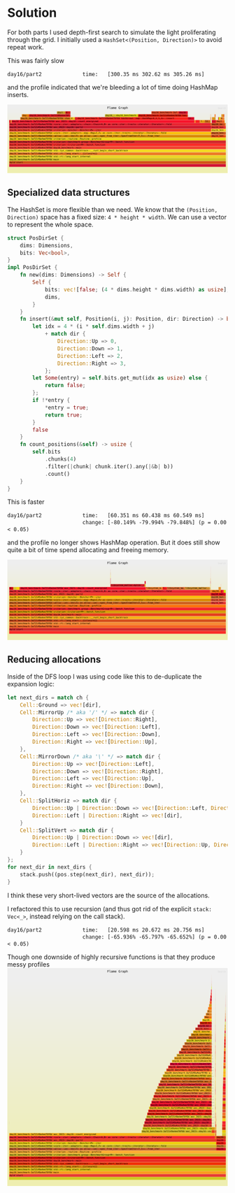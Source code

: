 # Solution

For both parts I used depth-first search to simulate the light proliferating
through the grid. I initially used a `HashSet<(Position, Direction)>` to avoid
repeat work.

This was fairly slow
```
day16/part2             time:   [300.35 ms 302.62 ms 305.26 ms]                                                                              
```

and the profile indicated that we're bleeding a lot of time doing HashMap inserts.

![HashSet profile](./day16_hash.svg)

## Specialized data structures

The HashSet is more flexible than we need. We know that the `(Position,
Direction)` space has a fixed size: `4 * height * width`. We can use a vector to
represent the whole space.

```rust
struct PosDirSet {
    dims: Dimensions,
    bits: Vec<bool>,
}
impl PosDirSet {
    fn new(dims: Dimensions) -> Self {
        Self {
            bits: vec![false; (4 * dims.height * dims.width) as usize],
            dims,
        }
    }
    fn insert(&mut self, Position(i, j): Position, dir: Direction) -> bool {
        let idx = 4 * (i * self.dims.width + j)
            + match dir {
                Direction::Up => 0,
                Direction::Down => 1,
                Direction::Left => 2,
                Direction::Right => 3,
            };
        let Some(entry) = self.bits.get_mut(idx as usize) else {
            return false;
        };
        if !*entry {
            *entry = true;
            return true;
        }
        false
    }
    fn count_positions(&self) -> usize {
        self.bits
            .chunks(4)
            .filter(|chunk| chunk.iter().any(|&b| b))
            .count()
    }
}
```

This is faster
```
day16/part2             time:   [60.351 ms 60.438 ms 60.549 ms]
                        change: [-80.149% -79.994% -79.848%] (p = 0.00 < 0.05)
```

and the profile no longer shows HashMap operation. But it does still show quite a bit of time spend allocating and freeing memory.

![PosDirSet profile](./day16_posdir.svg)

## Reducing allocations

Inside of the DFS loop I was using code like this to de-duplicate the expansion logic:
```rust
let next_dirs = match ch {
    Cell::Ground => vec![dir],
    Cell::MirrorUp /* aka '/' */ => match dir {
        Direction::Up => vec![Direction::Right],
        Direction::Down => vec![Direction::Left],
        Direction::Left => vec![Direction::Down],
        Direction::Right => vec![Direction::Up],
    },
    Cell::MirrorDown /* aka '\' */ => match dir {
        Direction::Up => vec![Direction::Left],
        Direction::Down => vec![Direction::Right],
        Direction::Left => vec![Direction::Up],
        Direction::Right => vec![Direction::Down],
    },
    Cell::SplitHoriz => match dir {
        Direction::Up | Direction::Down => vec![Direction::Left, Direction::Right],
        Direction::Left | Direction::Right => vec![dir],
    }
    Cell::SplitVert => match dir {
        Direction::Up | Direction::Down => vec![dir],
        Direction::Left | Direction::Right => vec![Direction::Up, Direction::Down],
    }
};
for next_dir in next_dirs {
    stack.push((pos.step(next_dir), next_dir));
}
```

I think these very short-lived vectors are the source of the allocations.

I refactored this to use recursion (and thus got rid of the explicit `stack: Vec<_>`, instead relying on the call stack).
```
day16/part2             time:   [20.598 ms 20.672 ms 20.756 ms]
                        change: [-65.936% -65.797% -65.652%] (p = 0.00 < 0.05)
```

Though one downside of highly recursive functions is that they produce messy profiles
![Recursive profile](./day16_rec.svg)
